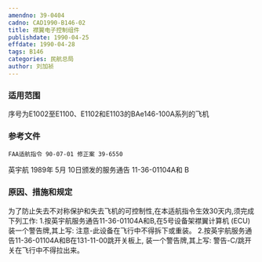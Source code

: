 ```yaml
---
amendno: 39-0404
cadno: CAD1990-B146-02
title: 襟翼电子控制组件
publishdate: 1990-04-25
effdate: 1990-04-28
tags: B146
categories: 民航总局
author: 刘加祯
---
```


### 适用范围 
序号为E1002至E1100、E1102和E1103的BAe146-100A系列的飞机

<!--more-->
### 参考文件
    FAA适航指令 90-07-01 修正案 39-6550 
英宇航 1989年 5月 10日颁发的服务通告 11-36-01104A和 B 

### 原因、措施和规定 
为了防止失去不对称保护和失去飞机的可控制性,在本适航指令生效30天内,须完成下列工作: 
    1.按英宇航服务通告11-36-01104A和B,在5号设备架襟翼计算机
(ECU)装一个警告牌,其上写:       注意-此设备在飞行中不得拆下或重装。 
    2.按英宇航服务通告11-36-01104A和B在131-11-00跳开关板上,
装一个警告牌,其上写:       警告-C/跳开关在飞行中不得拉出来。
